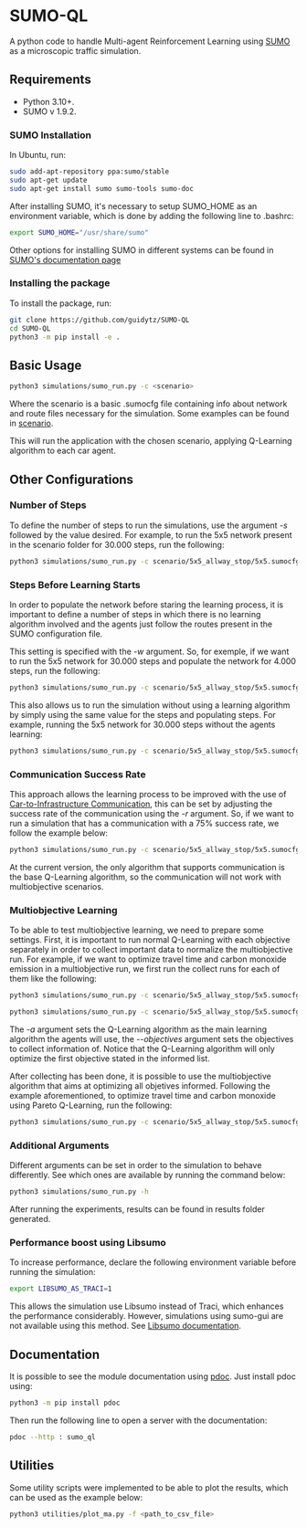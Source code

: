 # SUMO-QL

A python code to handle Multi-agent Reinforcement Learning using [SUMO](https://github.com/eclipse/sumo) as a microscopic
traffic simulation.

## Requirements

* Python 3.10+.
* SUMO v 1.9.2.

### SUMO Installation

In Ubuntu, run:

```bash
sudo add-apt-repository ppa:sumo/stable
sudo apt-get update
sudo apt-get install sumo sumo-tools sumo-doc
```

After installing SUMO, it's necessary to setup SUMO_HOME as an environment variable, which is done by adding the
following line to .bashrc:

```bash
export SUMO_HOME="/usr/share/sumo"
```

Other options for installing SUMO in different systems can be found in [SUMO's documentation page](https://sumo.dlr.de/docs)

### Installing the package

To install the package, run:
```bash
git clone https://github.com/guidytz/SUMO-QL
cd SUMO-QL
python3 -m pip install -e .
```

## Basic Usage

```bash
python3 simulations/sumo_run.py -c <scenario>
```

Where the scenario is a basic .sumocfg file containing info about network and route files necessary for the simulation. Some
examples can be found in [scenario](https://github.com/guidytz/SUMO-QL/tree/master/scenario).

This will run the application with the chosen scenario, applying Q-Learning algorithm to each car agent.

## Other Configurations

### Number of Steps

To define the number of steps to run the simulations, use the argument _-s_ followed by the value desired. For example, to run
the 5x5 network present in the scenario folder for 30.000 steps, run the following:
```bash
python3 simulations/sumo_run.py -c scenario/5x5_allway_stop/5x5.sumocfg -s 30000
```

### Steps Before Learning Starts

In order to populate the network before staring the learning process, it is important to define a number of steps in which there
is no learning algorithm involved and the agents just follow the routes present in the SUMO configuration file.

This setting is specified with the _-w_ argument. So, for exemple, if we want to run the 5x5 network for 30.000 steps and populate
the network for 4.000 steps, run the following:
```bash
python3 simulations/sumo_run.py -c scenario/5x5_allway_stop/5x5.sumocfg -s 30000 -w 4000
```

This also allows us to run the simulation without using a learning algorithm by simply using the same value for the steps and
populating steps. For example, running the 5x5 network for 30.000 steps without the agents learning:
```bash
python3 simulations/sumo_run.py -c scenario/5x5_allway_stop/5x5.sumocfg -s 30000 -w 30000
```

### Communication Success Rate

This approach allows the learning process to be improved with the use of [Car-to-Infrastructure Communication](https://peerj.com/articles/cs-428/), this can
be set by adjusting the success rate of the communication using the _-r_ argument. So, if we want to run a simulation that has
a communication with a 75% success rate, we follow the example below:
```bash
python3 simulations/sumo_run.py -c scenario/5x5_allway_stop/5x5.sumocfg -s 30000 -r 0.75
```

At the current version, the only algorithm that supports communication is the base Q-Learning algorithm, so the communication
will not work with multiobjective scenarios.

### Multiobjective Learning

To be able to test multiobjective learning, we need to prepare some settings. First, it is important to run normal Q-Learning
with each objective separately in order to collect important data to normalize the multiobjective run. For example, if we want
to optimize travel time and carbon monoxide emission in a multiobjective run, we first run the collect runs for each of them like
the following:
```bash
python3 simulations/sumo_run.py -c scenario/5x5_allway_stop/5x5.sumocfg -a QL --objectives TravelTime CO
```

```bash
python3 simulations/sumo_run.py -c scenario/5x5_allway_stop/5x5.sumocfg -a QL --objectives CO TravelTime
```

The _-a_ argument sets the Q-Learning algorithm as the main learning algorithm the agents will use, the _--objectives_ argument
sets the objectives to collect information of. Notice that the Q-Learning algorithm will only optimize the first objective stated
in the informed list.

After collecting has been done, it is possible to use the multiobjective algorithm that aims at optimizing all objetives informed.
Following the example aforementioned, to optimize travel time and carbon monoxide using Pareto Q-Learning, run the following:
```bash
python3 simulations/sumo_run.py -c scenario/5x5_allway_stop/5x5.sumocfg -a PQL --objectives TravelTime CO
```

### Additional Arguments

Different arguments can be set in order to the simulation to behave differently. See which ones are available by running
the command below:

```bash
python3 simulations/sumo_run.py -h
```

After running the experiments, results can be found in results folder generated.

### Performance boost using Libsumo
To increase performance, declare the following environment variable before running the simulation:
```bash
export LIBSUMO_AS_TRACI=1
```
This allows the simulation use Libsumo instead of Traci, which enhances the performance considerably. However, simulations using sumo-gui are not available using this method. See [Libsumo documentation](https://sumo.dlr.de/docs/Libsumo.html).

## Documentation
It is possible to see the module documentation using [pdoc](https://pdoc3.github.io/pdoc/).
Just install pdoc using:
```bash
python3 -m pip install pdoc
```

Then run the following line to open a server with the documentation:
```bash
pdoc --http : sumo_ql
```

## Utilities

Some utility scripts were implemented to be able to plot the results, which can be used as the example below:

```bash
python3 utilities/plot_ma.py -f <path_to_csv_file>
```
